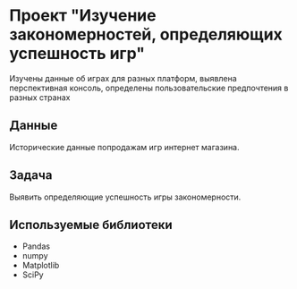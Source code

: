 # Проект "Изучение закономерностей, определяющих успешность игр"
Изучены данные об играх для разных платформ, выявлена перспективная консоль, определены пользовательские предпочтения в разных странах

## Данные
Исторические данные попродажам игр интернет магазина.

## Задача
Выявить определяющие успешность игры закономерности.  

## Используемые библиотеки
- Pandas
- numpy
- Matplotlib
- SciPy
